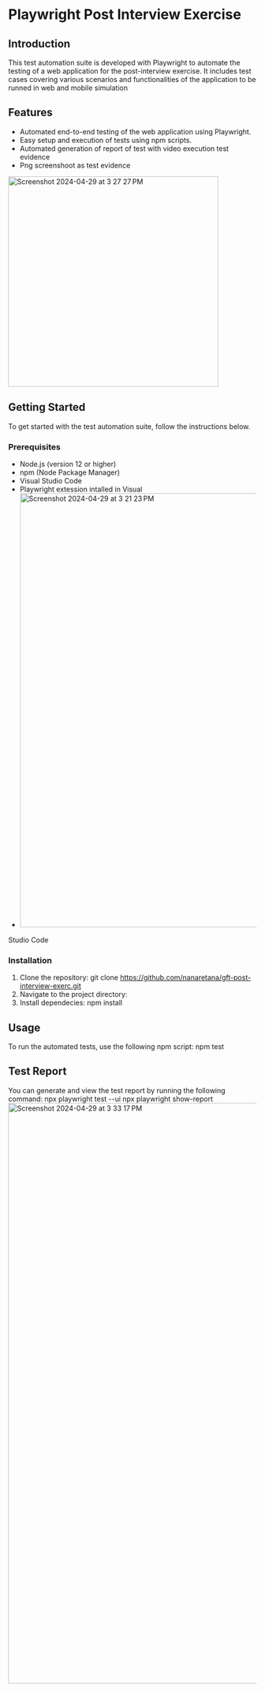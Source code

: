 # Playwright Post Interview Exercise

## Introduction

This test automation suite is developed with Playwright to automate the testing of a web application for the post-interview exercise.
It includes test cases covering various scenarios and functionalities of the application to be runned in web and mobile simulation

## Features

- Automated end-to-end testing of the web application using Playwright.
- Easy setup and execution of tests using npm scripts.
- Automated generation of report of test with video execution test evidence
- Png screenshoot as test evidence
<img width="426" alt="Screenshot 2024-04-29 at 3 27 27 PM" src="https://github.com/nanaretana/gft-post-interview-exerc/assets/168235774/8509ee6e-83fb-4c32-bd39-f566378efc12">



## Getting Started

To get started with the test automation suite, follow the instructions below.

### Prerequisites

- Node.js (version 12 or higher)
- npm (Node Package Manager)
- Visual Studio Code
- Playwright extession intalled in Visual
- <img width="879" alt="Screenshot 2024-04-29 at 3 21 23 PM" src="https://github.com/nanaretana/gft-post-interview-exerc/assets/168235774/09b9c97e-16af-497c-9952-a03ccabc8aab">
 Studio Code
  
 ### Installation

1. Clone the repository: git clone https://github.com/nanaretana/gft-post-interview-exerc.git
2. Navigate to the project directory:
3. Install dependecies: npm install
## Usage
To run the automated tests, use the following npm script:
npm test 

## Test Report
You can generate and view the test report by running the following command:
 npx playwright test --ui
 npx playwright show-report
<img width="1176" alt="Screenshot 2024-04-29 at 3 33 17 PM" src="https://github.com/nanaretana/gft-post-interview-exerc/assets/168235774/ae7cd7ba-94df-4dbe-94b0-f1c9dd9e4f41">
